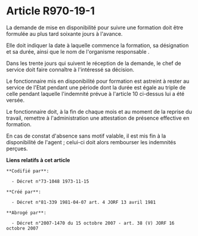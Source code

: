 # Article R970-19-1

La demande de mise en disponibilité pour suivre une formation doit être formulée au plus tard soixante jours à l'avance.

Elle doit indiquer la date à laquelle commence la formation, sa désignation et sa durée, ainsi que le nom de l'organisme
responsable .

Dans les trente jours qui suivent le réception de la demande, le chef de service doit faire connaître à l'intéressé sa
décision.

Le fonctionnaire mis en disponibilité pour formation est astreint à rester au service de l'Etat pendant une période dont la
durée est égale au triple de celle pendant laquelle l'indemnité prévue à l'article 10 ci-dessus lui a été versée.

Le fonctionnaire doit, à la fin de chaque mois et au moment de la reprise du travail, remettre à l'administration une
attestation de présence effective en formation.

En cas de constat d'absence sans motif valable, il est mis fin à la disponibilité de l'agent ; celui-ci doit alors rembourser
les indemnités perçues.

**Liens relatifs à cet article**

	**Codifié par**:

	  - Décret n°73-1048 1973-11-15

	**Créé par**:

	  - Décret n°81-339 1981-04-07 art. 4 JORF 13 avril 1981

	**Abrogé par**:

	  - Décret n°2007-1470 du 15 octobre 2007 - art. 38 (V) JORF 16 octobre 2007
